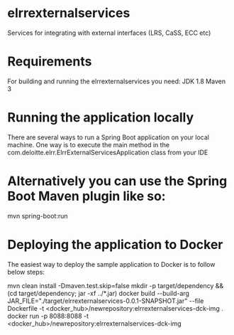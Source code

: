# elrrexternalservices
Services for integrating with external interfaces (LRS, CaSS, ECC etc)

# Requirements
For building and running the elrrexternalservices you need:
JDK 1.8
Maven 3
# Running the application locally
There are several ways to run a Spring Boot application on your local machine. One way is to execute the main method in the com.deloitte.elrr.ElrrExternalServicesApplication class from your IDE

# Alternatively you can use the Spring Boot Maven plugin like so: 
mvn spring-boot:run

# Deploying the application to Docker 
The easiest way to deploy the sample application to Docker is to follow below steps:

mvn clean install -Dmaven.test.skip=false
mkdir -p target/dependency && (cd target/dependency; jar -xf ../*.jar)
docker build --build-arg JAR_FILE="./target/elrrexternalservices-0.0.1-SNAPSHOT.jar" --file Dockerfile -t <docker_hub>/newrepository:elrrexternalservices-dck-img .
docker run -p 8088:8088 -t <docker_hub>/newrepository:elrrexternalservices-dck-img




